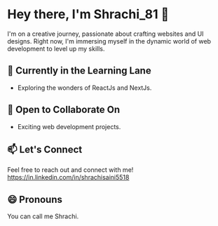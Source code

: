 
# Hey there, I'm Shrachi_81 👋

I'm on a creative journey, passionate about crafting websites and UI designs. Right now, I'm immersing myself in the dynamic world of web development to level up my skills.

## 🌱 Currently in the Learning Lane

- Exploring the wonders of ReactJs and NextJs.

## 💞 Open to Collaborate On

- Exciting web development projects.

## 📫 Let's Connect

Feel free to reach out and connect with me! https://in.linkedin.com/in/shrachisaini5518

## 😄 Pronouns

You can call me Shrachi.

<!-- Feel free to customize the sections further or add more information about your interests, projects, or anything else you'd like to share! -->



<!---
Shra-chi81/Shra-chi81 is a ✨ special ✨ repository because its `README.md` (this file) appears on your GitHub profile.
You can click the Preview link to take a look at your changes.
--->

